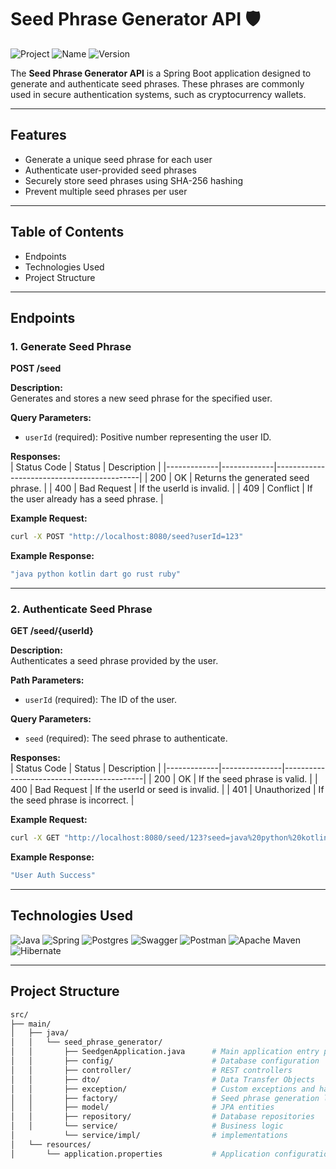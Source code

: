 # Seed Phrase Generator API 🛡️


![Project](https://img.shields.io/badge/Project-grey?style=for-the-badge)
![Name](https://img.shields.io/badge/seed__phrase__auth🛡️-blue?style=for-the-badge)
![Version](https://img.shields.io/badge/v1.0-purple?style=for-the-badge)


The **Seed Phrase Generator API** is a Spring Boot application designed to generate and authenticate seed phrases. These phrases are commonly used in secure authentication systems, such as cryptocurrency wallets.

---

## Features

- Generate a unique seed phrase for each user  
- Authenticate user-provided seed phrases  
- Securely store seed phrases using SHA-256 hashing  
- Prevent multiple seed phrases per user  

---

## Table of Contents

- Endpoints  
- Technologies Used  
- Project Structure


---

## Endpoints

### 1. Generate Seed Phrase

**POST /seed**

**Description:**  
Generates and stores a new seed phrase for the specified user.

**Query Parameters:**  
- `userId` (required): Positive number representing the user ID.

**Responses:**  
| Status Code | Status      | Description                                |
|-------------|-------------|--------------------------------------------|
| 200         | OK          | Returns the generated seed phrase.         |
| 400         | Bad Request | If the userId is invalid.                  |
| 409         | Conflict    | If the user already has a seed phrase.     |


**Example Request:** 
```bash
curl -X POST "http://localhost:8080/seed?userId=123"
```
**Example Response:**  
```bash
"java python kotlin dart go rust ruby"
```

---

### 2. Authenticate Seed Phrase

**GET /seed/{userId}**

**Description:**  
Authenticates a seed phrase provided by the user.

**Path Parameters:**  
- `userId` (required): The ID of the user.

**Query Parameters:**  
- `seed` (required): The seed phrase to authenticate.

**Responses:**  
| Status Code | Status        | Description                               |
|-------------|---------------|-------------------------------------------|
| 200         | OK            | If the seed phrase is valid.              |
| 400         | Bad Request   | If the userId or seed is invalid.         |
| 401         | Unauthorized  | If the seed phrase is incorrect.          |


**Example Request:** 
```bash
curl -X GET "http://localhost:8080/seed/123?seed=java%20python%20kotlin%20dart%20go%20rust%20ruby"
```


**Example Response:**
```bash
"User Auth Success"
```

---

## Technologies Used
![Java](https://img.shields.io/badge/java-%23ED8B00.svg?style=for-the-badge&logo=openjdk&logoColor=white)
![Spring](https://img.shields.io/badge/spring-%236DB33F.svg?style=for-the-badge&logo=spring&logoColor=white)
![Postgres](https://img.shields.io/badge/postgres-%23316192.svg?style=for-the-badge&logo=postgresql&logoColor=white)
![Swagger](https://img.shields.io/badge/-Swagger-%23Clojure?style=for-the-badge&logo=swagger&logoColor=white)
![Postman](https://img.shields.io/badge/Postman-FF6C37?style=for-the-badge&logo=postman&logoColor=white)
![Apache Maven](https://img.shields.io/badge/Apache%20Maven-C71A36?style=for-the-badge&logo=Apache%20Maven&logoColor=white)
![Hibernate](https://img.shields.io/badge/Hibernate-59666C?style=for-the-badge&logo=Hibernate&logoColor=white)

---

## Project Structure

```bash
src/
├── main/
│   ├── java/
│   │   └── seed_phrase_generator/
│   │       ├── SeedgenApplication.java      # Main application entry point
│   │       ├── config/                      # Database configuration
│   │       ├── controller/                  # REST controllers
│   │       ├── dto/                         # Data Transfer Objects
│   │       ├── exception/                   # Custom exceptions and handlers
│   │       ├── factory/                     # Seed phrase generation logic
│   │       ├── model/                       # JPA entities
│   │       ├── repository/                  # Database repositories
│   │       └── service/                     # Business logic
│           └── service/impl/                # implementations
│   └── resources/
│       └── application.properties           # Application configuration

```
